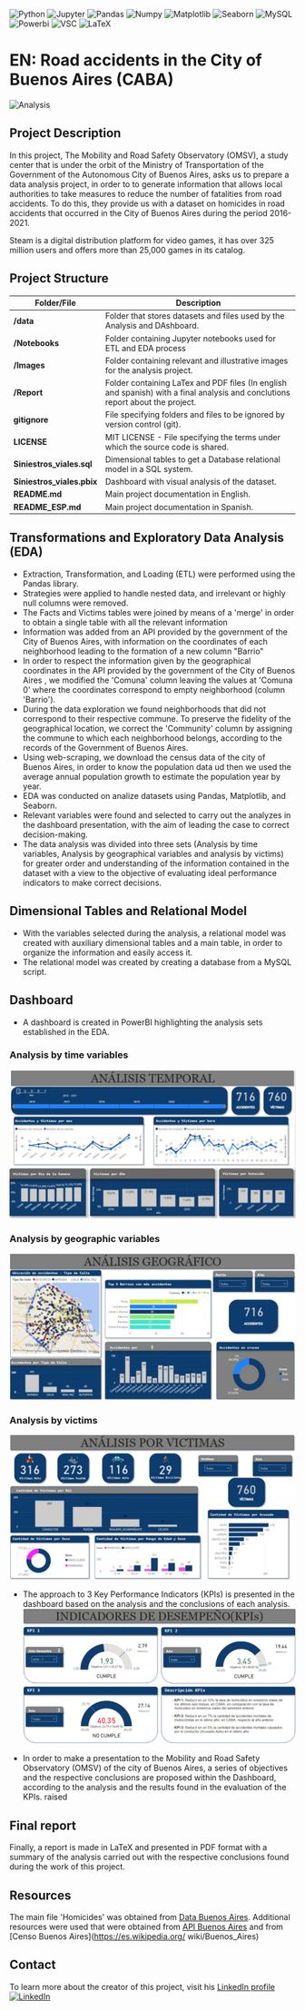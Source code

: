 ![Python](https://img.shields.io/badge/Python-333333?style=flat&logo=python)
![Jupyter](https://img.shields.io/badge/-Jupyter_Notebook-333333?style=flat&logo=jupyter)
![Pandas](https://img.shields.io/badge/-Pandas-333333?style=flat&logo=pandas)
![Numpy](https://img.shields.io/badge/-Numpy-333333?style=flat&logo=numpy)
![Matplotlib](https://img.shields.io/badge/-Matplotlib-333333?style=flat&logo=matplotlib)
![Seaborn](https://img.shields.io/badge/-Seaborn-333333?style=flat&logo=seaborn)
![MySQL](https://img.shields.io/badge/-MySQL-333333?style=flat&logo=mysql)
![Powerbi](https://img.shields.io/badge/-PowerBI-333333?style=flat&logo=powerbi)
![VSC](https://img.shields.io/badge/Visual_Studio_Code-333333?style=flat&logo=visual%20studio%20code&logoColor=white)
![LaTeX](https://img.shields.io/badge/LaTeX-333333?style=flat-square&logo=LaTeX&logoColor=white)

# EN: Road accidents in the City of Buenos Aires (CABA)

![Analysis](images/Siniestros_Viales.gif)

## Project Description

In this project, The Mobility and Road Safety Observatory (OMSV), a study center that is under the orbit of the Ministry of Transportation of the Government of the Autonomous City of Buenos Aires, asks us to prepare a data analysis project, in order to to generate information that allows local authorities to take measures to reduce the number of fatalities from road accidents. To do this, they provide us with a dataset on homicides in road accidents that occurred in the City of Buenos Aires during the period 2016-2021.

Steam is a digital distribution platform for video games, it has over 325 million users and offers more than 25,000 games in its catalog.

## Project Structure 

| Folder/File              | Description                                                                                  |
| ------------------------ | -------------------------------------------------------------------------------------------- |
| **/data**                | Folder that stores datasets and files used by the Analysis and DAshboard.                              |
| **/Notebooks**           | Folder containing Jupyter notebooks used for ETL and EDA process |
| **/Images**              | Folder containing relevant and illustrative images for the analysis project. |
| **/Report**              | Folder containing LaTex and PDF files (In english and spanish) with a final analysis and conclutions report about the project.|
| **gitignore**            | File specifying folders and files to be ignored by version control (git).                      |
| **LICENSE**              | MIT LICENSE - File specifying the terms under which the source code is shared.                 |
| **Siniestros_viales.sql**| Dimensional tables to get a Database relational model in a SQL system.                            |
| **Siniestros_viales.pbix** | Dashboard with visual analysis of the dataset. |
| **README.md**            | Main project documentation in English.                                                         |
| **README_ESP.md**        | Main project documentation in Spanish.                                                         |


## Transformations and Exploratory Data Analysis (EDA)

- Extraction, Transformation, and Loading (ETL) were performed using the Pandas library.
- Strategies were applied to handle nested data, and irrelevant or highly null columns were removed.
- The Facts and Victims tables were joined by means of a 'merge' in order to obtain a single table with all the relevant information
- Information was added from an API provided by the government of the City of Buenos Aires, with information on the coordinates of each neighborhood leading to the formation of a new column "Barrio"
- In order to respect the information given by the geographical coordinates in the API provided by the government of the City of Buenos Aires , we modified the 'Comuna' column leaving the values ​​at 'Comuna 0' where the coordinates correspond to empty neighborhood (column 'Barrio').
- During the data exploration we found neighborhoods that did not correspond to their respective commune. To preserve the fidelity of the geographical location, we correct the 'Community' column by assigning the commune to which each neighborhood belongs, according to the records of the Government of Buenos Aires.
- Using web-scraping, we download the census data of the city of Buenos Aires, in order to know the population data ud then we used the average annual population growth to estimate the population year by year.
- EDA was conducted on analize datasets using Pandas, Matplotlib, and Seaborn.
- Relevant variables were found and selected to carry out the analyzes in the dashboard presentation, with the aim of leading the case to correct decision-making.
- The data analysis was divided into three sets (Analysis by time variables, Analysis by geographical variables and analysis by victims) for greater order and understanding of the information contained in the dataset with a view to the objective of evaluating ideal performance indicators to make correct decisions.

## Dimensional Tables and Relational Model

- With the variables selected during the analysis, a relational model was created with auxiliary dimensional tables and a main table, in order to organize the information and easily access it.
- The relational model was created by creating a database from a MySQL script.

## Dashboard

- A dashboard is created in PowerBI highlighting the analysis sets established in the EDA.

### Analysis by time variables
![Tem](images/Tem_Analysis.jpg)

### Analysis by geographic variables
![Geo](images/Geo_Analysis.jpg)
### Analysis by victims
![Vic](images/Vic_Analysis.jpg)

- The approach to 3 Key Performance Indicators (KPIs) is presented in the dashboard based on the analysis and the conclusions of each analysis.
![Vic](images/KPI.png)

- In order to make a presentation to the Mobility and Road Safety Observatory (OMSV) of the city of Buenos Aires, a series of objectives and the respective conclusions are proposed within the Dashboard, according to the analysis and the results found in the evaluation of the KPIs. raised


## Final report

Finally, a report is made in LaTeX and presented in PDF format with a summary of the analysis carried out with the respective conclusions found during the work of this project.

## Resources
The main file 'Homicides' was obtained from [Data Buenos Aires](https://data.buenosaires.gob.ar/dataset/victimas-siniestros-viales).
Additional resources were used that were obtained from [API Buenos Aires](https://datosabiertos-usig-apis.buenosaires.gob.ar/datos_utiles) and from [Censo Buenos Aires](https://es.wikipedia.org/ wiki/Buenos_Aires)

## Contact 

To learn more about the creator of this project, visit his [LinkedIn profile](https://www.linkedin.com/in/leonardo-cort%C3%A9s-zambrano-13522295/) [![LinkedIn](https://img.shields.io/badge/LinkedIn-blue?style=flat-square&logo=linkedin)](https://www.linkedin.com/in/leonardo-cort%C3%A9s-zambrano-13522295/)

